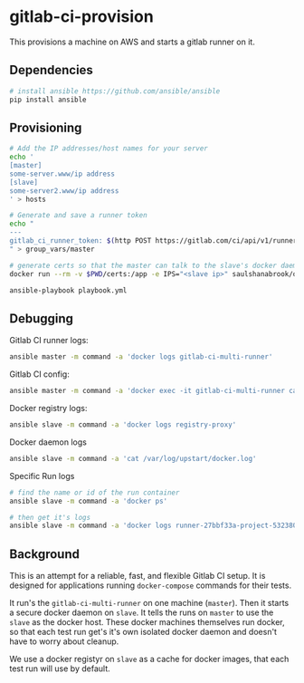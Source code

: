 # gitlab-ci-provision

This provisions a machine on AWS and starts a gitlab runner on it.


## Dependencies

```bash
# install ansible https://github.com/ansible/ansible
pip install ansible
```

## Provisioning


```bash
# Add the IP addresses/host names for your server 
echo '
[master]
some-server.www/ip address
[slave]
some-server2.www/ip address
' > hosts

# Generate and save a runner token
echo "
---
gitlab_ci_runner_token: $(http POST https://gitlab.com/ci/api/v1/runners/register.json token=d48eca9acbbf3b54cdf4c77be52fef -b | jq .token)
" > group_vars/master

# generate certs so that the master can talk to the slave's docker daemon
docker run --rm -v $PWD/certs:/app -e IPS="<slave ip>" saulshanabrook/openssl-docker-daemon

ansible-playbook playbook.yml
```


## Debugging

Gitlab CI runner logs:

```bash
ansible master -m command -a 'docker logs gitlab-ci-multi-runner'
```

Gitlab CI config:

```bash
ansible master -m command -a 'docker exec -it gitlab-ci-multi-runner cat /etc/gitlab-runner/config.toml'
```



Docker registry logs:

```bash
ansible slave -m command -a 'docker logs registry-proxy'
```

Docker daemon logs

```bash
ansible slave -m command -a 'cat /var/log/upstart/docker.log'
```

Specific Run logs

```bash
# find the name or id of the run container
ansible slave -m command -a 'docker ps'

# then get it's logs
ansible slave -m command -a 'docker logs runner-27bbf33a-project-532380-concurrent-0-build'
```


## Background
This is an attempt for a reliable, fast, and flexible Gitlab CI setup. It is
designed for applications running `docker-compose` commands for their tests.

It run's the `gitlab-ci-multi-runner` on one machine (`master`). Then it starts
a secure docker daemon on `slave`. It tells the runs on `master` to use the
`slave` as the docker host. These docker machines themselves run
docker, so that each test run get's it's own isolated docker daemon and
doesn't have to worry about cleanup.

We use a docker registyr on `slave` as a cache for docker images, that each
test run will use by default.
